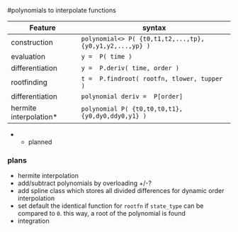 #polynomials to interpolate functions

| Feature               | syntax                                                  |
|-----------------------|-------------------------------------------------------- | 
| construction          | `polynomial<> P( {t0,t1,t2,...,tp}, {y0,y1,y2,...,yp} )`|
| evaluation            | `y =  P( time )`                                        |
| differentiation       | `y =  P.deriv( time, order )`                           |
| rootfinding           | `t =  P.findroot( rootfn, tlower, tupper )`             |
| differentiation       | `polynomial deriv =  P[order]`                          |
| hermite interpolation*| `polynomial P( {t0,t0,t0,t1}, {y0,dy0,ddy0,y1} )`       |

* * planned

### plans
* hermite interpolation
* add/subtract polynomials by overloading +/-?
* add spline class which stores all divided differences for dynamic order interpolation
* set default the identical function for `rootfn` if `state_type` can be compared to `0`. this way, a root
  of the polynomial is found
* integration